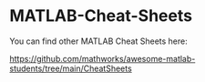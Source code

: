 # MATLAB-Cheat-Sheets

You can find other MATLAB Cheat Sheets here:  

https://github.com/mathworks/awesome-matlab-students/tree/main/CheatSheets
